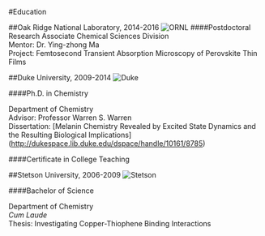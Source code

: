 #Education

##Oak Ridge National Laboratory, 2014-2016
![ORNL](ornl.png)
####Postdoctoral Research Associate
Chemical Sciences Division
<br>
Mentor: Dr. Ying-zhong Ma
<br>
Project: Femtosecond Transient Absorption Microscopy of Perovskite Thin Films

##Duke University, 2009-2014
![Duke](duke.png)

####Ph.D. in Chemistry

Department of Chemistry
<br>
Advisor: Professor Warren S. Warren
<br>
Dissertation: [Melanin Chemistry Revealed by Excited State Dynamics and the Resulting Biological Implications] (http://dukespace.lib.duke.edu/dspace/handle/10161/8785)

####Certificate in College Teaching

##Stetson University, 2006-2009
![Stetson](stetson.png)

####Bachelor of Science

Department of Chemistry
<br>
*Cum Laude*
<br>
Thesis: Investigating Copper-Thiophene Binding Interactions
